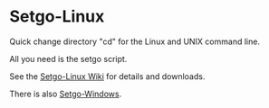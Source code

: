 # Setgo-Linux
Quick change directory "cd" for the Linux and UNIX command line.

All you need is the setgo script.

See the [Setgo-Linux Wiki](https://github.com/Monkeyboy-Com/Setgo-Linux/wiki) for details and downloads.

There is also [Setgo-Windows](https://github.com/Monkeyboy-Com/Setgo-Windows).

